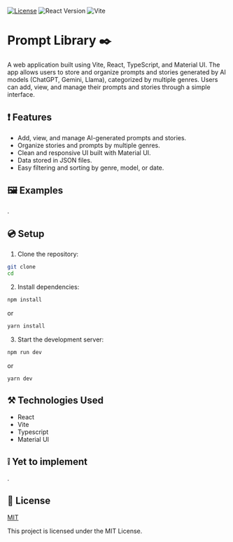 [![License](https://img.shields.io/badge/License-MIT-blue?style=for-the-badge)](https://opensource.org/licenses/MIT)
![React Version](https://img.shields.io/badge/react-v18.3.1-blue?style=for-the-badge&logo=react)
![Vite](https://img.shields.io/badge/v5.1.5-js?style=for-the-badge&logo=vite&label=Vite&color=%23a54ffe)

# Prompt Library ✒️

A web application built using Vite, React, TypeScript, and Material UI. The app allows users to store and organize prompts and stories generated by AI models (ChatGPT, Gemini, Llama), categorized by multiple genres. Users can add, view, and manage their prompts and stories through a simple interface.

## ❗️ Features

- Add, view, and manage AI-generated prompts and stories.
- Organize stories and prompts by multiple genres.
- Clean and responsive UI built with Material UI.
- Data stored in JSON files.
- Easy filtering and sorting by genre, model, or date.

## 🖼️ Examples

.

## 💿 Setup 

1. Clone the repository:
```sh
git clone 
cd 
```

2. Install dependencies:

```sh
npm install
```

or

```sh
yarn install
```

3. Start the development server:

```sh
npm run dev
```
or

```sh
yarn dev
```

## ⚒️ Technologies Used

- React
- Vite
- Typescript
- Material UI

## ❕ Yet to implement

.

## 📑 License
[MIT](http://opensource.org/licenses/MIT)

This project is licensed under the MIT License.